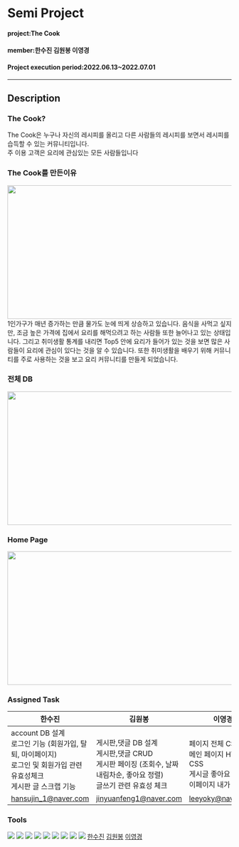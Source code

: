 # Semi Project 
#### project:The Cook
#### member:한수진 김원봉 이영경
#### Project execution period:2022.06.13~2022.07.01
---
## Description
### The Cook?
The Cook은 누구나 자신의 레시피를 올리고 다른 사람들의 레시피를 보면서 레시피를 습득할 수 있는 커뮤니티입니다. <br>
주 이용 고객은 요리에 관심있는 모든 사람들입니다

### The Cook를 만든이유
<img src="https://user-images.githubusercontent.com/107031295/177460244-1c2adb79-0d60-4e8a-a550-c4b9db304c7f.JPG" width="600px" height="300px">
1인가구가 매년 증가하는 만큼 물가도 눈에 띄게 상승하고 있습니다.
음식을 사먹고 싶지만, 조금 높은 가격에 집에서 요리를 해먹으려고 하는 사람들 또한 늘어나고 있는 상태입니다.
그리고 취미생활 통계를 내리면 Top5 안에 요리가 들어가 있는 것을 보면 많은 사람들이 요리에 관심이 있다는 것을 알 수 있습니다.
또한 취미생활을 배우기 위해 커뮤니티를 주로 사용하는 것을 보고 요리 커뮤니티를 만들게 되었습니다.

### 전체 DB
<img src="https://user-images.githubusercontent.com/107031295/177460542-f73f3af0-3b66-4281-ba2a-dfe0163d7dcf.JPG" width="600px" height="300px">

### Home Page
<img src="https://user-images.githubusercontent.com/107031295/177461031-2c23d307-f007-4113-b13c-b0a09c93c50e.png" width="600px" height="300px">
<br>

### Assigned Task

|한수진|김원봉|이영경|
|------|---|---|
account DB 설계 <br>로그인 기능 (회원가입, 탈퇴, 마이페이지)<br>로그인 및 회원가입 관련 유효성체크<br>게시판 글 스크랩 기능| <br>게시판,댓글 DB 설계<br>게시판,댓글 CRUD<br>게시판 페이징 (조회수, 날짜 내림차순, 좋아요 정렬)<br>글쓰기 관련 유효성 체크|<br>페이지 전체 CSS<br>메인 페이지 HTML, CSS <br>게시글 좋아요 기능, 마이페이지 내가 쓴 글
hansujin_1@naver.com|jinyuanfeng1@naver.com|leeyoky@naver.com

### Tools
<img src="https://img.shields.io/badge/Eclipse-2C2255?style=flat-square&logo=Eclipse IDE&logoColor=white"/> <img src="https://img.shields.io/badge/GitHub-181717?style=flat-square&logo=GitHub&logoColor=white"/> <img src="https://img.shields.io/badge/Sourcetree-0052CC?style=flat-square&logo=Sourcetree&logoColor=white"/> <img src="https://img.shields.io/badge/Oracle-F80000?style=flat-square&logo=Oracle&logoColor=white"/> <img src="https://img.shields.io/badge/css-1572B6?style=flat-square&logo=css3&logoColor=white"> <img src="https://img.shields.io/badge/git-F05032?style=flat-square&logo=git&logoColor=white"> <img src="https://img.shields.io/badge/java-007396?style=flat-square&logo=java&logoColor=white"> <img src="https://img.shields.io/badge/Ajax-23C8D2?style=flat-square&logo=java&logoColor=white">
<img src="https://img.shields.io/badge/Instagram-E4405F?style=flat-square&logo=Instagram&logoColor=white%22/%3E"> [한수진](https://www.instagram.com/hansujin_1/) [김원봉](https://www.instagram.com/bong2_98/) [이영경](https://www.instagram.com/L__yoky/)
